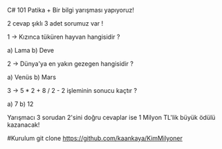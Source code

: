 C# 101 Patika +
Bir bilgi yarışması yapıyoruz!

2 cevap şıklı 3 adet sorumuz var ! 

1 -> Kızınca tüküren hayvan hangisidir ?

a) Lama b) Deve 

2 -> Dünya'ya en yakın gezegen hangisidir ? 

a) Venüs b) Mars 

3 -> 5 * 2 + 8 / 2 - 2 işleminin sonucu kaçtır ? 

a) 7 b) 12 

Yarışmacı 3 sorudan 2'sini doğru cevaplar  ise 1 Milyon TL'lik büyük ödülü kazanacak!

#Kurulum
git clone https://github.com/kaankaya/KimMilyoner
